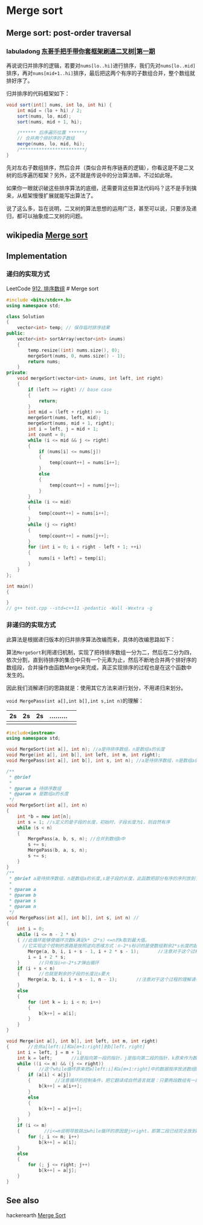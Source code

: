 # Merge sort

## Merge sort: post-order traversal

### labuladong [东哥手把手带你套框架刷通二叉树|第一期](https://mp.weixin.qq.com/s/izZ5uiWzTagagJec6Y7RvQ) 

再说说归并排序的逻辑，若要对`nums[lo..hi]`进行排序，我们先对`nums[lo..mid]`排序，再对`nums[mid+1..hi]`排序，最后把这两个有序的子数组合并，整个数组就排好序了。

归并排序的代码框架如下：

```Java
void sort(int[] nums, int lo, int hi) {
    int mid = (lo + hi) / 2;
    sort(nums, lo, mid);
    sort(nums, mid + 1, hi);

    /****** 后序遍历位置 ******/
    // 合并两个排好序的子数组
    merge(nums, lo, mid, hi);
    /************************/
}
```

先对左右子数组排序，然后合并（类似合并有序链表的逻辑），你看这是不是二叉树的后序遍历框架？另外，这不就是传说中的分治算法嘛，不过如此呀。

如果你一眼就识破这些排序算法的底细，还需要背这些算法代码吗？这不是手到擒来，从框架慢慢扩展就能写出算法了。

说了这么多，旨在说明，二叉树的算法思想的运用广泛，甚至可以说，只要涉及递归，都可以抽象成二叉树的问题。



## wikipedia [Merge sort](https://en.wikipedia.org/wiki/Merge_sort)



## Implementation

### 递归的实现方式

LeetCode [912. 排序数组](https://leetcode.cn/problems/sort-an-array/) # Merge sort

```C++
#include <bits/stdc++.h>
using namespace std;

class Solution
{
	vector<int> temp; // 保存临时排序结果
public:
	vector<int> sortArray(vector<int> &nums)
	{
		temp.resize((int) nums.size(), 0);
		mergeSort(nums, 0, nums.size() - 1);
		return nums;
	}
private:
	void mergeSort(vector<int> &nums, int left, int right)
	{
		if (left >= right) // base case
		{
			return;
		}
		int mid = (left + right) >> 1;
		mergeSort(nums, left, mid);
		mergeSort(nums, mid + 1, right);
		int i = left, j = mid + 1;
		int count = 0;
		while (i <= mid && j <= right)
		{
			if (nums[i] <= nums[j])
			{
				temp[count++] = nums[i++];
			}
			else
			{
				temp[count++] = nums[j++];
			}
		}
		while (i <= mid)
		{
			temp[count++] = nums[i++];
		}
		while (j <= right)
		{
			temp[count++] = nums[j++];
		}
		for (int i = 0; i < right - left + 1; ++i)
		{
			nums[i + left] = temp[i];
		}
	}
};

int main()
{

}
// g++ test.cpp --std=c++11 -pedantic -Wall -Wextra -g

```

### 非递归的实现方式

此算法是根据递归版本的归并排序算法改编而来，具体的改编思路如下：

算法`MergeSort`利用递归机制，实现了把待排序数组一分为二，然后在二分为四，依次分割，直到待排序的集合中只有一个元素为止，然后不断地合并两个排好序的数组段，合并操作由函数Merge来完成，真正实现排序的过程也是在这个函数中发生的。

因此我们消解递归的思路就是：使用其它方法来进行划分，不用递归来划分。 

`void MergePass(int a[],int b[],int s,int n)`的理解：

| 2s   | 2s   | 2s   | ………  |      |
| ---- | ---- | ---- | ---- | ---- |
|      |      |      |      |      |



```C++
#include<iostream>
using namespace std;

void MergeSort(int a[], int n); //a是待排序数组，n是数组a的长度
void Merge(int a[], int b[], int left, int m, int right);
void MergePass(int a[], int b[], int s, int n); //a是待排序数组，n是数组a的长度,s是子段的长度，此函数把部分有序的序列放到了数组b中

/**
 * @brief
 *
 * @param a 待排序数组
 * @param n 是数组a的长度
 */
void MergeSort(int a[], int n)
{
	int *b = new int[n];
	int s = 1; //s定义的是子段的长度，初始时，子段长度为1，则自然有序
	while (s < n)
	{
		MergePass(a, b, s, n); //合并到数组b中
		s += s;
		MergePass(b, a, s, n);
		s += s;
	}
}
/**
 * @brief a是待排序数组，n是数组a的长度,s是子段的长度，此函数把部分有序的序列放到了数组b中
 *
 * @param a
 * @param b
 * @param s
 * @param n
 */
void MergePass(int a[], int b[], int s, int n) //
{
	int i = 0;
	while (i <= n - 2 * s)
	{ //此循环能够使循环次数k满足k*（2*s）<=n的k取到最大值。
	  //它实现这个控制的思路是按照逆向思维方式：n-2*s标识的是使数组剩余2*s长度的起始下标，显然一旦i超过了这个值，则while中按照2*s为单位进行排序就是不合法的，所以要跳出循环
		Merge(a, b, i, i + s - 1, i + 2 * s - 1);		//注意对于这个过程的理解请参考文档
		i = i + 2 * s;
	}		//只有当i>n-2*s才弹出循环
	if (i + s < n)
	{		//也就是剩余的子段的长度比s要大
		Merge(a, b, i, i + s - 1, n - 1);		//注意对于这个过程的理解请参考文档
	}
	else
	{
		for (int k = i; i < n; i++)
		{
			b[k++] = a[i];
		}
	}
}

void Merge(int a[], int b[], int left, int m, int right)
{		//合并a[left:i]和a[m+1:right]到b[left，right]
	int i = left, j = m + 1;
	int k = left;		//i是指向第一段的指针，j是指向第二段的指针，k原来作为数组b的下标
	while ((i <= m) && (j <= right))
	{		//这个while循环原来把a[left:i]和a[m+1:right]中的数据按序放进数组b中
		if (a[i] < a[j])
		{         //注意循环的控制条件，把它翻译成自然语言就是：只要两段数组有一段放完了，那么另外一段是有序的，无需比较直接可以放进数组b中
			b[k++] = a[i++];
		}
		else
		{
			b[k++] = a[j++];
		}
	}
	if (i <= m)
	{         //i<=m说明导致跳出while循环的原因是j>right，即第二段已经完全放到b中了
		for (; i <= m; i++)
			b[k++] = a[i];
	}
	else
	{
		for (; j <= right; j++)
			b[k++] = a[j];
	}
}

```



## See also

hackerearth [Merge Sort](https://www.hackerearth.com/zh/practice/algorithms/sorting/merge-sort/tutorial/)

